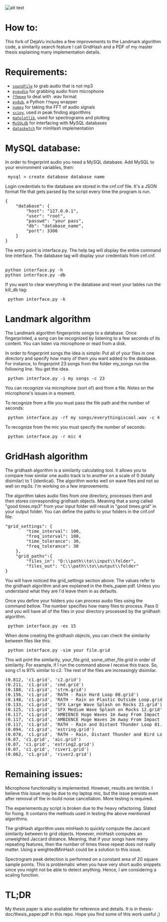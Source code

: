 ![alt text](https://imgs.xkcd.com/comics/silence_2x.png)

# How to:

This fork of DejaVu includes a few improvements to the Landmark algorithm code, a similarity search feature I call GridHash and a PDF of my master thesis explaining many implementation details.

# Requirements:

* [`soundfile`](https://pypi.org/project/SoundFile/) to grab audio that is not mp3
* [`pyaudio`](http://people.csail.mit.edu/hubert/pyaudio/) for grabbing audio from microphone
* [`ffmpeg`](https://github.com/FFmpeg/FFmpeg) to deal with .wav format
* [`pydub`](http://pydub.com/), a Python `ffmpeg` wrapper
* [`numpy`](http://www.numpy.org/) for taking the FFT of audio signals
* [`scipy`](http://www.scipy.org/), used in peak finding algorithms
* [`matplotlib`](http://matplotlib.org/), used for spectrograms and plotting
* [`MySQLdb`](http://mysql-python.sourceforge.net/MySQLdb.html) for interfacing with MySQL databases
* [`datasketch`](https://github.com/ekzhu/datasketch) for minHash implementation

# MySQL database:

In order to fingerprint audio you need a MySQL database. Add MySQL to your environment variables, then:
<pre> mysql > create database database_name </pre>

Login credentials to the database are stored in the cnf.cnf file. It's a JSON format file that gets parsed by the script every time the program is run.

<pre>
{
    "database": {
        "host": "127.0.0.1",
        "user": "root",
        "passwd": "your pass",
        "db": "database_name",
        "port": 3306
    }
}
</pre>

The entry point is interface.py. The help tag will display the entire command line interface. The database tag will display your credentials from cnf.cnf.
<pre> 
python interface.py -h
python interface.py -db
</pre>

If you want to clear everything in the database and reset your tables run the kill_db tag:

<pre> python interface.py -k </pre>

# Landmark algorithm

The Landmark algorithm fingerprints songs to a database. Once fingerprinted, a song can be recognized by listening to a few seconds of its content. You can listen via microphone or read from a disk.

In order to fingerprint songs the idea is simple: Put all of your files in one directory and specify how many of them you want added to the database. For instance, to fingerprint 23 songs from the folder my_songs run the following line. You get the idea.

<pre> python interface.py -i my_songs -c 23 </pre>

You can recognize via microphone (sort of) and from a file. Notes on the microphone's issues in a moment.

To recognize from a file you must pass the file path and the number of seconds:
<pre> python interface.py -rf my_songs/everythingiscool.wav -c 4 </pre>

To recognize from the mic you must specify the number of seconds:
<pre> python interface.py -r mic 4 </pre>

# GridHash algorithm

The gridhash algorithm is a similarity calculating tool. It allows you to compare how similar one audio track is to another on a scale of 0 (totally disimilar) to 1 (identical). The algorithm works well on wave files and not so well on mp3s. I'm working on a few improvements.

The algorithm takes audio files from one directory, processes them and then stores corresponding gridhash objects. Meaning that a song called "good times.mp3" from your input folder will result in "good times.grid" in your output folder. You can define the paths to your folders in the cnf.cnf file:

<pre>
"grid_settings": {
        "time_interval": 100,
        "freq_interval": 100,
        "time_tolerance": 30,
        "freq_tolerance": 30
    },
    "grid_paths":{
        "files_in": "D:\\path\\to\\input\\folder",
        "files_out": "C:\\path\\to\\output\\folder"
}
</pre>

You will have noticed the grid_settings section above. The values refer to the gridhash algorithm and are explained in the theis_paper.pdf. Unless you understand what they are I'd leave them in as defaults.

Once you define your folders you can process audio files using the command bellow. The number specifies how many files to process. Pass 0 and you will have all of the files in your directory processed by the gridhash algorithm.

<pre> python interface.py -ex 15 </pre>

When done creating the gridhash objects, you can check the similarity between files like this:

<pre> python interface.py -sim your_file.grid </pre>

This will print the similarity, your_file.grid, some_other_file.grid in order of similarity. For example, if I run the command above I receive this trace. So, song c1 is 81% similar to c2. The rest of the files are increasingly disimilar.
<pre>
(0.812, 'c1.grid', 'c2.grid')
(0.211, 'c1.grid', 'cmd.grid')
(0.188, 'c1.grid', 'strm.grid')
(0.156, 'c1.grid', 'RATH - Rain Hard Loop 08.grid')
(0.148, 'c1.grid', 'RATH - Rain on Plastic Outside Loop.grid')
(0.133, 'c1.grid', 'SFX Large Wave Splash on Rocks 21.grid')
(0.125, 'c1.grid', 'SFX Medium Wave Splash on Rocks 12.grid')
(0.117, 'c1.grid', 'AMBIENCE Huge Waves 1m Away From Impact Point 2.grid')
(0.117, 'c1.grid', 'AMBIENCE Huge Waves 2m Away From Impact Point 1.grid')
(0.117, 'c1.grid', 'RATH - Rain and Distant Thunder Loop 01.grid')
(0.094, 'c1.grid', 'estring.grid')
(0.078, 'c1.grid', 'RATH - Rain, Distant Thunder and Bird Loop.grid')
(0.07, 'c1.grid', 'aic.grid')
(0.07, 'c1.grid', 'estring2.grid')
(0.07, 'c1.grid', 'river1.grid')
(0.062, 'c1.grid', 'river2.grid')
</pre>

# Remaining issues:

Microphone functionality is implemented. However, results are terrible. I believe this issue may be due to my laptop mic, but the issue persists even after removal of the in-build noise cancellation. More testing is required.

The experiements.py script is broken due to the heavy refactoring. Slated for fixing. It contains the methods used in testing the above mentioned algorithms.

The gridHash algorithm uses minHash to quickly compute the Jaccard similarity between to grid objects. However, minHash computes an unweighted Jaccard distance. Meaning, that if your songs have many repeating features, then the number of times these repeat does not really matter. Using a weightedMinHash could be a solution to this issue.

Spectrogram peak detection is performed on a constant area of 20 square sample points. This is problematic when you have very short audio snippets since you might not be able to detect anything. Hence, I am considering a scaling function.

# TL;DR

My thesis paper is also available for reference and details. It is in thesis-doc/thesis_paper.pdf in this repo. Hope you find some of this work useful ;)
